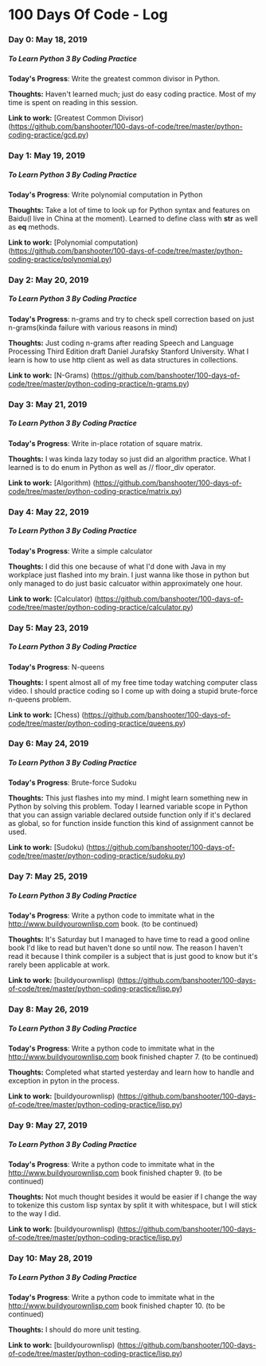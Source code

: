 # 100 Days Of Code - Log

### Day 0: May 18, 2019
##### To Learn Python 3 By Coding Practice

**Today's Progress**: Write the greatest common divisor in Python.

**Thoughts:** Haven't learned much; just do easy coding practice.  Most of my time is spent on reading in this session.

**Link to work:** 
[Greatest Common Divisor) (https://github.com/banshooter/100-days-of-code/tree/master/python-coding-practice/gcd.py)


### Day 1: May 19, 2019
##### To Learn Python 3 By Coding Practice

**Today's Progress**: Write polynomial computation in Python

**Thoughts:** Take a lot of time to look up for Python syntax and features on Baidu(I live in China at the moment).  Learned to define class with __str__ as well as __eq__ methods.

**Link to work:** 
[Polynomial computation) (https://github.com/banshooter/100-days-of-code/tree/master/python-coding-practice/polynomial.py)


### Day 2: May 20, 2019
##### To Learn Python 3 By Coding Practice

**Today's Progress**: n-grams and try to check spell correction based on just n-grams(kinda failure with various reasons in mind)

**Thoughts:** Just coding n-grams after reading Speech and Language Processing Third Edition draft Daniel Jurafsky Stanford University.  What I learn is how to use http client as well as data structures in collections.

**Link to work:** 
[N-Grams) (https://github.com/banshooter/100-days-of-code/tree/master/python-coding-practice/n-grams.py)


### Day 3: May 21, 2019
##### To Learn Python 3 By Coding Practice

**Today's Progress**: Write in-place rotation of square matrix.

**Thoughts:** I was kinda lazy today so just did an algorithm practice.  What I learned is to do enum in Python as well as // floor_div operator.

**Link to work:** 
[Algorithm) (https://github.com/banshooter/100-days-of-code/tree/master/python-coding-practice/matrix.py)


### Day 4: May 22, 2019
##### To Learn Python 3 By Coding Practice

**Today's Progress**: Write a simple calculator 

**Thoughts:** I did this one because of what I'd done with Java in my workplace just flashed into my brain.  I just wanna like those in python but only managed to do just basic calcuator within approximately one hour.

**Link to work:** 
[Calculator) (https://github.com/banshooter/100-days-of-code/tree/master/python-coding-practice/calculator.py)


### Day 5: May 23, 2019
##### To Learn Python 3 By Coding Practice

**Today's Progress**: N-queens

**Thoughts:** I spent almost all of my free time today watching computer class video.  I should practice coding so I come up with doing a stupid brute-force n-queens problem.

**Link to work:** 
[Chess) (https://github.com/banshooter/100-days-of-code/tree/master/python-coding-practice/queens.py)


### Day 6: May 24, 2019
##### To Learn Python 3 By Coding Practice

**Today's Progress**: Brute-force Sudoku

**Thoughts:** This just flashes into my mind.  I might learn something new in Python by solving this problem.  Today I learned variable scope in Python that you can assign variable declared outside function only if it's declared as global, so for function inside function this kind of assignment cannot be used.

**Link to work:** 
[Sudoku) (https://github.com/banshooter/100-days-of-code/tree/master/python-coding-practice/sudoku.py)


### Day 7: May 25, 2019
##### To Learn Python 3 By Coding Practice

**Today's Progress**: Write a python code to immitate what in the http://www.buildyourownlisp.com book. (to be continued)

**Thoughts:** It's Saturday but I managed to have time to read a good online book I'd like to read but haven't done so until now.  The reason I haven't read it because I think compiler is a subject that is just good to know but it's rarely been applicable at work.

**Link to work:** 
[buildyourownlisp) (https://github.com/banshooter/100-days-of-code/tree/master/python-coding-practice/lisp.py)


### Day 8: May 26, 2019
##### To Learn Python 3 By Coding Practice

**Today's Progress**: Write a python code to immitate what in the http://www.buildyourownlisp.com book finished chapter 7. (to be continued)

**Thoughts:** Completed what started yesterday and learn how to handle and exception in pyton in the process.

**Link to work:** 
[buildyourownlisp) (https://github.com/banshooter/100-days-of-code/tree/master/python-coding-practice/lisp.py)


### Day 9: May 27, 2019
##### To Learn Python 3 By Coding Practice

**Today's Progress**: Write a python code to immitate what in the http://www.buildyourownlisp.com book finished chapter 9. (to be continued)

**Thoughts:** Not much thought besides it would be easier if I change the way to tokenize this custom lisp syntax by split it with whitespace, but I will stick to the way I did.

**Link to work:** 
[buildyourownlisp) (https://github.com/banshooter/100-days-of-code/tree/master/python-coding-practice/lisp.py)


### Day 10: May 28, 2019
##### To Learn Python 3 By Coding Practice

**Today's Progress**: Write a python code to immitate what in the http://www.buildyourownlisp.com book finished chapter 10. (to be continued)

**Thoughts:** I should do more unit testing.

**Link to work:** 
[buildyourownlisp) (https://github.com/banshooter/100-days-of-code/tree/master/python-coding-practice/lisp.py)
